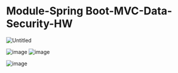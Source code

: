 # Module-Spring Boot-MVC-Data-Security-HW

![Untitled](https://github.com/serhii-kushnir/Todo-List/assets/127629681/3d75302b-3d08-4c2e-902b-65ea9a3bbd23)

![image](https://github.com/serhii-kushnir/Todo-List/assets/127629681/e897e4c2-d427-4f2e-a1b2-286f4bb46c8b)
![image](https://github.com/serhii-kushnir/Todo-List/assets/127629681/785bedda-37f2-4464-a963-1b0c71a34cb8)

![image](https://github.com/serhii-kushnir/Todo-List/assets/127629681/2fb1b813-6970-4b6c-9eb6-f34ab8cbdbd2)
